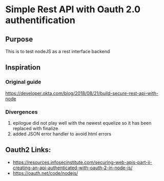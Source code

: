 # Simple Rest API with Oauth 2.0 authentification

## Purpose
This is to test nodeJS as a rest interface backend


## Inspiration
### Original guide
https://developer.okta.com/blog/2018/08/21/build-secure-rest-api-with-node

### Divergences
1. epilogue did not play well with the newest equelize so it has been replaced with finalize
2. added JSON error handler to avoid  html errors

## Oauth2 Links:
* https://resources.infosecinstitute.com/securing-web-apis-part-ii-creating-an-api-authenticated-with-oauth-2-in-node-js/
* https://oauth.net/code/nodejs/